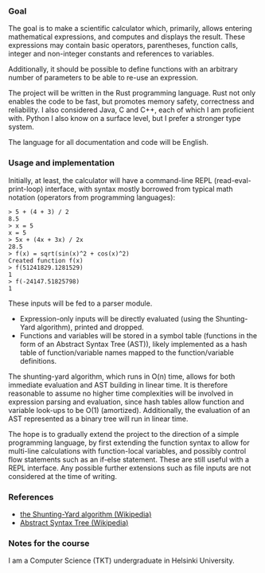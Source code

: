 ### Goal

The goal is to make a scientific calculator which, primarily, allows entering mathematical expressions, and computes and displays the result.
These expressions may contain basic operators, parentheses, function calls, integer and non-integer constants and references to variables.

Additionally, it should be possible to define functions with an arbitrary number of parameters to be able to re-use an expression.

The project will be written in the Rust programming language. Rust not only enables the code to be fast, but promotes memory safety, correctness 
and reliability. I also considered Java, C and C++, each of which I am proficient with. Python I also know on a surface level, but I prefer a stronger 
type system.

The language for all documentation and code will be English.

### Usage and implementation

Initially, at least, the calculator will have a command-line REPL (read-eval-print-loop) interface, with syntax mostly borrowed from 
typical math notation (operators from programming languages):
```console
> 5 + (4 + 3) / 2
8.5
> x = 5
x = 5
> 5x + (4x + 3x) / 2x
28.5
> f(x) = sqrt(sin(x)^2 + cos(x)^2)
Created function f(x)
> f(51241829.1281529)
1
> f(-24147.51825798)
1
```

These inputs will be fed to a parser module. 
* Expression-only inputs will be directly evaluated (using the Shunting-Yard algorithm), printed and dropped. 
* Functions and variables will be stored in a symbol table (functions in the form of an Abstract Syntax Tree (AST)), 
likely implemented as a hash table of function/variable names mapped to the function/variable definitions.

The shunting-yard algorithm, which runs in O(n) time, allows for both immediate evaluation and AST building in linear time. It is therefore reasonable
to assume no higher time complexities will be involved in expression parsing and evaluation, since hash tables allow function and variable look-ups
to be O(1) (amortized). Additionally, the evaluation of an AST represented as a binary tree will run in linear time.

The hope is to gradually extend the project to the direction of a simple programming language, by first extending the function syntax to allow for
multi-line calculations with function-local variables, and possibly control flow statements such as an if-else statement. These are still useful with a
REPL interface. Any possible further extensions such as file inputs are not considered at the time of writing.

### References

* [the Shunting-Yard algorithm (Wikipedia)](https://en.wikipedia.org/wiki/Shunting_yard_algorithm)
* [Abstract Syntax Tree (Wikipedia)](https://en.wikipedia.org/wiki/Abstract_syntax_tree)

### Notes for the course
I am a Computer Science (TKT) undergraduate in Helsinki University. 
